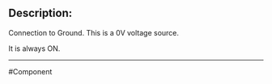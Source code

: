 ## Description:

Connection to Ground.
This is a 0V voltage source.

It is always ON.

---

#Component